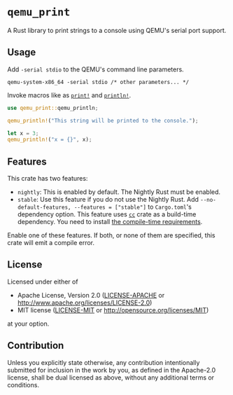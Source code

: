 # `qemu_print`

A Rust library to print strings to a console using QEMU's serial port support.

## Usage

Add `-serial stdio` to the QEMU's command line parameters.

```
qemu-system-x86_64 -serial stdio /* other parameters... */
```

Invoke macros like as [`print!`](https://doc.rust-lang.org/std/macro.print.html) and [`println!`](https://doc.rust-lang.org/std/macro.println.html).

```rust
use qemu_print::qemu_println;

qemu_println!("This string will be printed to the console.");

let x = 3;
qemu_println!("x = {}", x);
```

## Features

This crate has two features:

- `nightly`: This is enabled by default. The Nightly Rust must be enabled.
- `stable`: Use this feature if you do not use the Nightly Rust.  Add `--no-default-features, --features = ["stable"]` to `Cargo.toml`'s dependency option. This feature uses [`cc`](https://github.com/alexcrichton/cc-rs) crate as a build-time dependency. You need to install [the compile-time requirements](https://github.com/alexcrichton/cc-rs#compile-time-requirements).

Enable one of these features. If both, or none of them are specified, this crate will emit a compile error.

## License

Licensed under either of

 * Apache License, Version 2.0
   ([LICENSE-APACHE](LICENSE-APACHE) or http://www.apache.org/licenses/LICENSE-2.0)
 * MIT license
   ([LICENSE-MIT](LICENSE-MIT) or http://opensource.org/licenses/MIT)

at your option.

## Contribution

Unless you explicitly state otherwise, any contribution intentionally submitted
for inclusion in the work by you, as defined in the Apache-2.0 license, shall be
dual licensed as above, without any additional terms or conditions.
